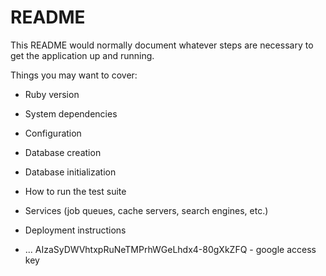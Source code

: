 # README

This README would normally document whatever steps are necessary to get the
application up and running.

Things you may want to cover:

* Ruby version

* System dependencies

* Configuration

* Database creation

* Database initialization

* How to run the test suite

* Services (job queues, cache servers, search engines, etc.)

* Deployment instructions

* ...
AIzaSyDWVhtxpRuNeTMPrhWGeLhdx4-80gXkZFQ - google access key
